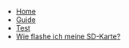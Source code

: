 <!-- docs/_sidebar.md -->

* [Home](/)
* [Guide](guide.md)
* [Test](test.md)
* [Wie flashe ich meine SD-Karte?](flashing_debian.md)